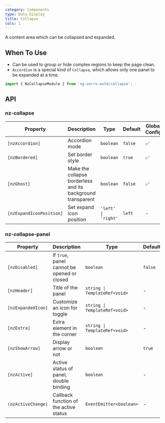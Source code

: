 ```yaml
---
category: Components
type: Data Display
title: Collapse
cols: 1
---
```


A content area which can be collapsed and expanded.

## When To Use

- Can be used to group or hide complex regions to keep the page clean.
- `Accordion` is a special kind of `Collapse`, which allows only one panel to be expanded at a time.

```ts
import { NzCollapseModule } from 'ng-zorro-antd/collapse';
```

## API

### nz-collapse

| Property | Description | Type | Default | Global Config |
| -------- | ----------- | ---- | ------- | ------------- |
| `[nzAccordion]` | Accordion mode | `boolean` | `false`| ✅ |
| `[nzBordered]` | Set border style | `boolean` | `true` | ✅ |
| `[nzGhost]` | Make the collapse borderless and its background transparent | `boolean` | `false` | ✅ |
| `[nzExpandIconPosition]` | Set expand icon position | `'left' \| 'right'` | `left` | - |

### nz-collapse-panel

| Property | Description | Type | Default |
| -------- | ----------- | ---- | ------- |
| `[nzDisabled]` | If `true`, panel cannot be opened or closed | `boolean` | `false` |
| `[nzHeader]` | Title of the panel | `string \| TemplateRef<void>` | - |
| `[nzExpandedIcon]` | Customize an icon for toggle | `string \| TemplateRef<void>` | - |
| `[nzExtra]` | Extra element in the corner | `string \| TemplateRef<void>` | - |
| `[nzShowArrow]` | Display arrow or not | `boolean` | `true` | ✅ |
| `[nzActive]` | Active status of panel, double binding | `boolean` | - |
| `(nzActiveChange)` | Callback function of the active status | `EventEmitter<boolean>` | - |
